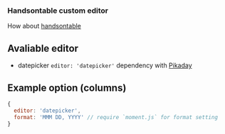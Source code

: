 ### Handsontable custom editor

How about [handsontable](https://github.com/handsontable/jquery-handsontable)

## Avaliable editor
- datepicker `editor: 'datepicker'` dependency with [Pikaday](https://github.com/dbushell/Pikaday)

## Example option (columns)
```JavaScript
{
  editor: 'datepicker',
  format: 'MMM DD, YYYY' // require `moment.js` for format setting
}
```
